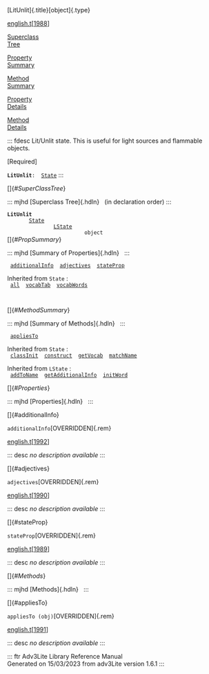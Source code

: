 [LitUnlit]{.title}[object]{.type}

[english.t](../file/english.t.html)\[[1988](../source/english.t.html#1988)\]

[Superclass\
Tree](#_SuperClassTree_)

[Property\
Summary](#_PropSummary_)

[Method\
Summary](#_MethodSummary_)

[Property\
Details](#_Properties_)

[Method\
Details](#_Methods_)

::: fdesc
Lit/Unlit state. This is useful for light sources and flammable objects.

\[Required\]

**`LitUnlit`**` :   `[`State`](../object/State.html)
:::

[]{#_SuperClassTree_}

::: mjhd
[Superclass Tree]{.hdln}   (in declaration order)
:::

**`LitUnlit`**\
`         `[`State`](../object/State.html)\
`                 `[`LState`](../object/LState.html)\
`                         object`\
[]{#_PropSummary_}

::: mjhd
[Summary of Properties]{.hdln}  
:::

` `[`additionalInfo`](#additionalInfo)`  `[`adjectives`](#adjectives)`  `[`stateProp`](#stateProp)`  `

Inherited from `State` :\
` `[`all`](../object/State.html#all)`  `[`vocabTab`](../object/State.html#vocabTab)`  `[`vocabWords`](../object/State.html#vocabWords)`  `

` `

[]{#_MethodSummary_}

::: mjhd
[Summary of Methods]{.hdln}  
:::

` `[`appliesTo`](#appliesTo)`  `

Inherited from `State` :\
` `[`classInit`](../object/State.html#classInit)`  `[`construct`](../object/State.html#construct)`  `[`getVocab`](../object/State.html#getVocab)`  `[`matchName`](../object/State.html#matchName)`  `

Inherited from `LState` :\
` `[`addToName`](../object/LState.html#addToName)`  `[`getAdditionalInfo`](../object/LState.html#getAdditionalInfo)`  `[`initWord`](../object/LState.html#initWord)`  `

[]{#_Properties_}

::: mjhd
[Properties]{.hdln}  
:::

[]{#additionalInfo}

`additionalInfo`[OVERRIDDEN]{.rem}

[english.t](../file/english.t.html)\[[1992](../source/english.t.html#1992)\]

::: desc
*no description available*
:::

[]{#adjectives}

`adjectives`[OVERRIDDEN]{.rem}

[english.t](../file/english.t.html)\[[1990](../source/english.t.html#1990)\]

::: desc
*no description available*
:::

[]{#stateProp}

`stateProp`[OVERRIDDEN]{.rem}

[english.t](../file/english.t.html)\[[1989](../source/english.t.html#1989)\]

::: desc
*no description available*
:::

[]{#_Methods_}

::: mjhd
[Methods]{.hdln}  
:::

[]{#appliesTo}

`appliesTo (obj)`[OVERRIDDEN]{.rem}

[english.t](../file/english.t.html)\[[1991](../source/english.t.html#1991)\]

::: desc
*no description available*
:::

::: ftr
Adv3Lite Library Reference Manual\
Generated on 15/03/2023 from adv3Lite version 1.6.1
:::
